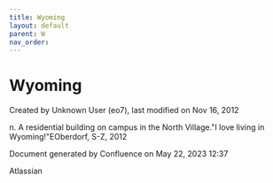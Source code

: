 ```yaml
---
title: Wyoming
layout: default
parent: W
nav_order:
---
```


# Wyoming

Created by  Unknown User (eo7), last modified on Nov 16, 2012

n. A residential building on campus in the North Village.&quot;I love living in Wyoming!&quot;EOberdorf, S-Z, 2012

Document generated by Confluence on May 22, 2023 12:37

Atlassian
